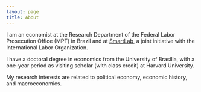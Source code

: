 ```yaml
---
layout: page
title: About
---
```


I am an economist at the Research Department of the Federal Labor Prosecution Office (MPT) in Brazil and at [SmartLab](http://smartlabbr.org/), a joint initiative with the International Labor Organization.

I have a doctoral degree in economics from the University of Brasília, with a one-year period as visiting scholar (with class credit) at Harvard University.

My research interests are related to political economy, economic history, and macroeconomics.
